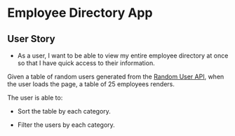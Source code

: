 # Employee Directory App

## User Story

* As a user, I want to be able to view my entire employee directory at once so that I have quick access to their information.

Given a table of random users generated from the [Random User API](https://randomuser.me/), when the user loads the page, a table of 25 employees renders. 

The user is able to:

  * Sort the table by each category.

  * Filter the users by each category.